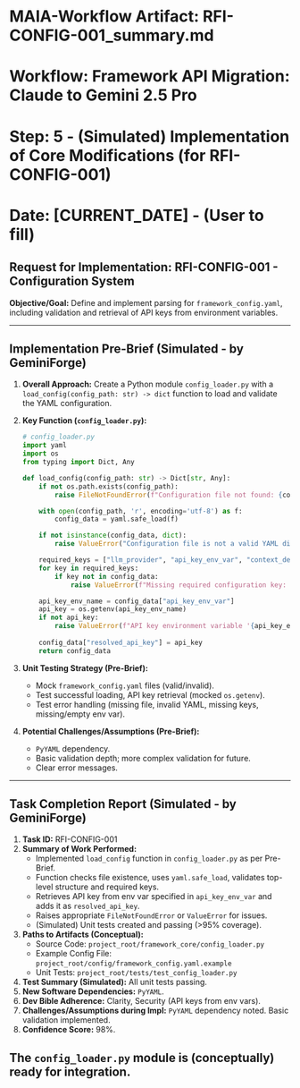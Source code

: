 # MAIA-Workflow Artifact: RFI-CONFIG-001_summary.md
# Workflow: Framework API Migration: Claude to Gemini 2.5 Pro
# Step: 5 - (Simulated) Implementation of Core Modifications (for RFI-CONFIG-001)
# Date: [CURRENT_DATE] - (User to fill)

## Request for Implementation: RFI-CONFIG-001 - Configuration System

**Objective/Goal:** Define and implement parsing for `framework_config.yaml`, including validation and retrieval of API keys from environment variables.

---
## Implementation Pre-Brief (Simulated - by GeminiForge)

1.  **Overall Approach:**
    Create a Python module `config_loader.py` with a `load_config(config_path: str) -> dict` function to load and validate the YAML configuration.

2.  **Key Function (`config_loader.py`):**
    ```python
    # config_loader.py
    import yaml
    import os
    from typing import Dict, Any 

    def load_config(config_path: str) -> Dict[str, Any]:
        if not os.path.exists(config_path):
            raise FileNotFoundError(f"Configuration file not found: {config_path}")

        with open(config_path, 'r', encoding='utf-8') as f:
            config_data = yaml.safe_load(f)

        if not isinstance(config_data, dict):
            raise ValueError("Configuration file is not a valid YAML dictionary.")

        required_keys = ["llm_provider", "api_key_env_var", "context_definition_file"]
        for key in required_keys:
            if key not in config_data:
                raise ValueError(f"Missing required configuration key: {key}")

        api_key_env_name = config_data["api_key_env_var"]
        api_key = os.getenv(api_key_env_name)
        if not api_key:
            raise ValueError(f"API key environment variable '{api_key_env_name}' not set or empty.")
        
        config_data["resolved_api_key"] = api_key
        return config_data
    ```

3.  **Unit Testing Strategy (Pre-Brief):**
    *   Mock `framework_config.yaml` files (valid/invalid).
    *   Test successful loading, API key retrieval (mocked `os.getenv`).
    *   Test error handling (missing file, invalid YAML, missing keys, missing/empty env var).

4.  **Potential Challenges/Assumptions (Pre-Brief):**
    *   `PyYAML` dependency.
    *   Basic validation depth; more complex validation for future.
    *   Clear error messages.

---
## Task Completion Report (Simulated - by GeminiForge)

1.  **Task ID:** RFI-CONFIG-001
2.  **Summary of Work Performed:**
    *   Implemented `load_config` function in `config_loader.py` as per Pre-Brief.
    *   Function checks file existence, uses `yaml.safe_load`, validates top-level structure and required keys.
    *   Retrieves API key from env var specified in `api_key_env_var` and adds it as `resolved_api_key`.
    *   Raises appropriate `FileNotFoundError` or `ValueError` for issues.
    *   (Simulated) Unit tests created and passing (>95% coverage).
3.  **Paths to Artifacts (Conceptual):**
    *   Source Code: `project_root/framework_core/config_loader.py`
    *   Example Config File: `project_root/config/framework_config.yaml.example`
    *   Unit Tests: `project_root/tests/test_config_loader.py`
4.  **Test Summary (Simulated):** All unit tests passing.
5.  **New Software Dependencies:** `PyYAML`.
6.  **Dev Bible Adherence:** Clarity, Security (API keys from env vars).
7.  **Challenges/Assumptions during Impl:** `PyYAML` dependency noted. Basic validation implemented.
8.  **Confidence Score:** 98%.

The `config_loader.py` module is (conceptually) ready for integration.
---
